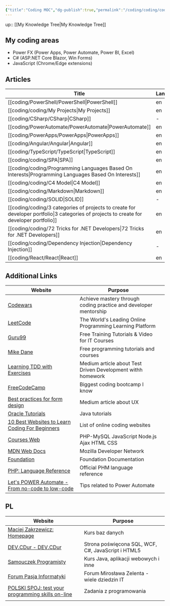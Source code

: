 ```yaml
---
{"title":"Coding MOC","dg-publish":true,"permalink":"/coding/coding/coding/","dgPassFrontmatter":true}
---
```


up:: [[My Knowledge Tree\|My Knowledge Tree]]

## My coding areas

- Power FX (Power Apps, Power Automate, Power BI, Excel)
- C# (ASP.NET Core Blazor, Win Forms)
- JavaScript (Chrome/Edge extensions)

## Articles

| Title                                                                                                                                       | Language |
| ------------------------------------------------------------------------------------------------------------------------------------------- | -------- |
| [[coding/PowerShell/PowerShell\|PowerShell]]                                                                                             | en       |
| [[coding/coding/My Projects\|My Projects]]                                                                                               | en       |
| [[coding/CSharp/CSharp\|CSharp]]                                                                                                         | \-       |
| [[coding/PowerAutomate/PowerAutomate\|PowerAutomate]]                                                                                    | en       |
| [[coding/PowerApps/PowerApps\|PowerApps]]                                                                                                | en       |
| [[coding/Angular/Angular\|Angular]]                                                                                                      | en       |
| [[coding/TypeScript/TypeScript\|TypeScript]]                                                                                             | en       |
| [[coding/coding/SPA\|SPA]]                                                                                                               | en       |
| [[coding/coding/Programming Languages Based On Interests\|Programming Languages Based On Interests]]                                     | en       |
| [[coding/coding/C4 Model\|C4 Model]]                                                                                                     | en       |
| [[coding/coding/Markdown\|Markdown]]                                                                                                     | en       |
| [[coding/coding/SOLID\|SOLID]]                                                                                                           | \-       |
| [[coding/coding/3 categories of projects to create for developer portfolio\|3 categories of projects to create for developer portfolio]] | en       |
| [[coding/coding/72 Tricks for .NET Developers\|72 Tricks for .NET Developers]]                                                           | en       |
| [[coding/coding/Dependency Injection\|Dependency Injection]]                                                                             | \-       |
| [[coding/React/React\|React]]                                                                                                            | en       |


## Additional Links

| Website                                                                                                       | Purpose                                                          |     |
| ------------------------------------------------------------------------------------------------------------- | ---------------------------------------------------------------- | --- |
| [Codewars](https://www.codewars.com/)                                                                         | Achieve mastery through coding practice and developer mentorship |     |
| [LeetCode](https://leetcode.com/)                                                                             | The World's Leading Online Programming Learning Platform         |     |
| [Guru99](https://www.guru99.com/)                                                                             | Free Training Tutorials & Video for IT Courses                   |     |
| [Mike Dane](https://www.mikedane.com/)                                                                        | Free programming tutorials and courses                           |     |
| [Learning TDD with Exercises](https://medium.com/@marlenac/learning-tdd-with-katas-3f499cb9c492)              | Medium article about Test Driven Development withh homework      |     |
| [FreeCodeCamp](https://www.freecodecamp.org/)                                                                 | Biggest coding bootcamp I know                                   |     |
| [Best practices for form design](https://uxdesign.cc/best-practices-for-form-design-ff5de6ca8e5f)             | Medium article about UX                                          |     |
| [Oracle Tutorials](http://w2.syronex.com/jmr/edu/db/)                                                         | Java tutorials                                                   |     |
| [10 Best Websites to Learn Coding For Beginners](https://www.hongkiat.com/blog/sites-to-learn-coding-online/) | List of online coding websites                                   |     |
| [Courses Web](https://coursesweb.net/)                                                                        | PHP-MySQL JavaScript Node.js Ajax HTML CSS                       |     |
| [MDN Web Docs](https://developer.mozilla.org/en-US/)                                                          | Mozilla Developer Network                                        |     |
| [Foundation](https://get.foundation/frameworks-docs.html)                                                     | Foundation Documentation                                         |     |
| [PHP: Language Reference](https://www.php.net/manual/en/langref.php)                                          | Official PHM language reference                                  |     |
| [Let's POWER Automate - From no-code to low-code](https://tomriha.com/)                                       | Tips related to Power Automate                                                                 |     |



## PL
| Website                                                                   | Purpose                                            |
| ------------------------------------------------------------------------- | -------------------------------------------------- |
| [Maciej Zakrzewicz: Homepage](http://zakrzewicz.pl/index_en.php)          | Kurs baz danych                                    |
| [DEV.CDur - DEV.CDur](http://dev.cdur.pl/)                                | Strona poświęcona SQL, WCF, C#, JavaScript i HTML5 |
| [Samouczek Programisty](http://www.samouczekprogramisty.pl/)              | Kurs Java, aplikacji webowych i inne               |
| [Forum Pasja Informatyki](https://forum.pasja-informatyki.pl/)            | Forum Mirosława Zelenta - wiele dziedzin IT        |
| [POLSKI SPOJ: test your programming skills on-line](https://pl.spoj.com/) | Zadania z programowania                            |
|                                                                           |                                                    |
